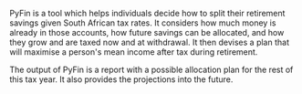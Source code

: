 PyFin is a tool which helps individuals decide how to split their retirement savings given South African tax rates. It considers how much money is already in those accounts, how future savings can be allocated, and how they grow and are taxed now and at withdrawal. It then devises a plan that will maximise a person's mean income after tax during retirement. 

The output of PyFin is a report with a possible allocation plan for the rest of this tax year. It also provides the projections into the future.

